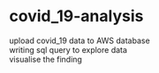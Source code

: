 # covid_19-analysis

upload covid_19 data to AWS database \
writing sql query to explore data \
visualise the finding 
